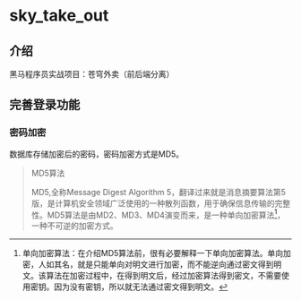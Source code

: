 # sky_take_out

## 介绍

黑马程序员实战项目：苍穹外卖（前后端分离）

## 完善登录功能

### 密码加密

数据库存储加密后的密码，密码加密方式是MD5。

> MD5算法
>
> MD5,全称Message Digest Algorithm 5，翻译过来就是消息摘要算法第5版，是计算机安全领域广泛使用的一种散列函数，用于确保信息传输的完整性。MD5算法是由MD2、MD3、MD4演变而来，是一种单向加密算法[^1]，一种不可逆的加密方式。

[^1]:单向加密算法：在介绍MD5算法前，很有必要解释一下单向加密算法。单向加密，人如其名，就是只能单向对明文进行加密，而不能逆向通过密文得到明文。该算法在加密过程中，在得到明文后，经过加密算法得到密文，不需要使用密钥。因为没有密钥，所以就无法通过密文得到明文。
